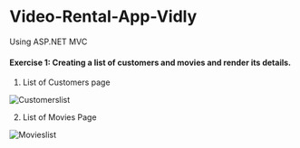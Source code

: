 # Video-Rental-App-Vidly
Using ASP.NET MVC

#### Exercise 1: Creating a list of customers and movies and render its details.

1. List of Customers page

![Customerslist](https://user-images.githubusercontent.com/38304110/103469681-23854f80-4d25-11eb-938e-298644f09b05.JPG)


2. List of Movies Page

![Movieslist](https://user-images.githubusercontent.com/38304110/103469714-7d861500-4d25-11eb-9362-676da866d049.JPG)
